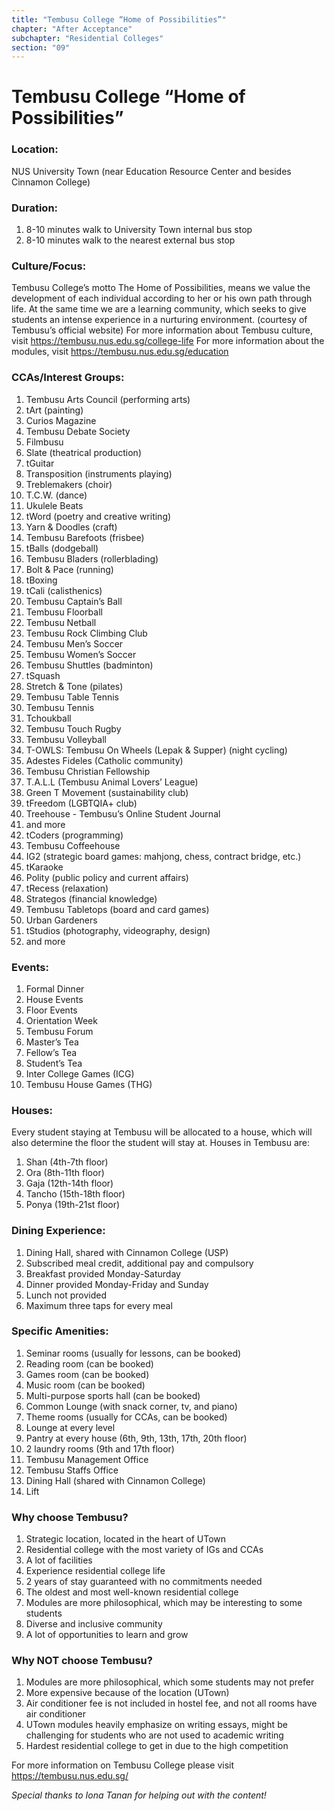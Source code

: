 ```yaml
---
title: "Tembusu College “Home of Possibilities”"
chapter: "After Acceptance"
subchapter: "Residential Colleges"
section: "09"
---
```


# Tembusu College “Home of Possibilities”

### Location:

NUS University Town (near Education Resource Center and besides Cinnamon College)

### Duration:

1. 8-10 minutes walk to University Town internal bus stop
2. 8-10 minutes walk to the nearest external bus stop

### Culture/Focus:

Tembusu College’s motto The Home of Possibilities, means we value the development of each individual according to her or his own path through life. At the same time we are a learning community, which seeks to give students an intense experience in a nurturing environment. (courtesy of Tembusu’s official website)
For more information about Tembusu culture, visit https://tembusu.nus.edu.sg/college-life
For more information about the modules, visit https://tembusu.nus.edu.sg/education

### CCAs/Interest Groups:

1. Tembusu Arts Council (performing arts)
2. tArt (painting)
3. Curios Magazine
4. Tembusu Debate Society
5. Filmbusu
6. Slate (theatrical production)
7. tGuitar
8. Transposition (instruments playing)
9. Treblemakers (choir)
10. T.C.W. (dance)
11. Ukulele Beats
12. tWord (poetry and creative writing)
13. Yarn & Doodles (craft)
14. Tembusu Barefoots (frisbee)
15. tBalls (dodgeball)
16. Tembusu Bladers (rollerblading)
17. Bolt & Pace (running)
18. tBoxing
19. tCali (calisthenics)
20. Tembusu Captain’s Ball
21. Tembusu Floorball
22. Tembusu Netball
23. Tembusu Rock Climbing Club
24. Tembusu Men’s Soccer
25. Tembusu Women’s Soccer
26. Tembusu Shuttles (badminton)
27. tSquash
28. Stretch & Tone (pilates)
29. Tembusu Table Tennis
30. Tembusu Tennis
31. Tchoukball
32. Tembusu Touch Rugby
33. Tembusu Volleyball
34. T-OWLS: Tembusu On Wheels (Lepak & Supper) (night cycling)
35. Adestes Fideles (Catholic community)
36. Tembusu Christian Fellowship
37. T.A.L.L (Tembusu Animal Lovers’ League)
38. Green T Movement (sustainability club)
39. tFreedom (LGBTQIA+ club)
40. Treehouse - Tembusu’s Online Student Journal
41. and more
42. tCoders (programming)
43. Tembusu Coffeehouse
44. IG2 (strategic board games: mahjong, chess, contract bridge, etc.)
45. tKaraoke
46. Polity (public policy and current affairs)
47. tRecess (relaxation)
48. Strategos (financial knowledge)
49. Tembusu Tabletops (board and card games)
50. Urban Gardeners
51. tStudios (photography, videography, design)
52. and more

### Events:

1. Formal Dinner
2. House Events
3. Floor Events
4. Orientation Week
5. Tembusu Forum
6. Master’s Tea
7. Fellow’s Tea
8. Student’s Tea
9. Inter College Games (ICG)
10. Tembusu House Games (THG)

### Houses:

Every student staying at Tembusu will be allocated to a house, which will also determine the floor the student will stay at. Houses in Tembusu are:

1. Shan (4th-7th floor)
2. Ora (8th-11th floor)
3. Gaja (12th-14th floor)
4. Tancho (15th-18th floor)
5. Ponya (19th-21st floor)

### Dining Experience:

1. Dining Hall, shared with Cinnamon College (USP)
2. Subscribed meal credit, additional pay and compulsory
3. Breakfast provided Monday-Saturday
4. Dinner provided Monday-Friday and Sunday
5. Lunch not provided
6. Maximum three taps for every meal

### Specific Amenities:

1. Seminar rooms (usually for lessons, can be booked)
2. Reading room (can be booked)
3. Games room (can be booked)
4. Music room (can be booked)
5. Multi-purpose sports hall (can be booked)
6. Common Lounge (with snack corner, tv, and piano)
7. Theme rooms (usually for CCAs, can be booked)
8. Lounge at every level
9. Pantry at every house (6th, 9th, 13th, 17th, 20th floor)
10. 2 laundry rooms (9th and 17th floor)
11. Tembusu Management Office
12. Tembusu Staffs Office
13. Dining Hall (shared with Cinnamon College)
14. Lift

### Why choose Tembusu?

1. Strategic location, located in the heart of UTown
1. Residential college with the most variety of IGs and CCAs
1. A lot of facilities
1. Experience residential college life
1. 2 years of stay guaranteed with no commitments needed
1. The oldest and most well-known residential college
1. Modules are more philosophical, which may be interesting to some students
1. Diverse and inclusive community
1. A lot of opportunities to learn and grow

### Why NOT choose Tembusu?

1. Modules are more philosophical, which some students may not prefer
2. More expensive because of the location (UTown)
3. Air conditioner fee is not included in hostel fee, and not all rooms have air conditioner
4. UTown modules heavily emphasize on writing essays, might be challenging for students who are not used to academic writing
5. Hardest residential college to get in due to the high competition

For more information on Tembusu College please visit https://tembusu.nus.edu.sg/

_Special thanks to Iona Tanan for helping out with the content!_
